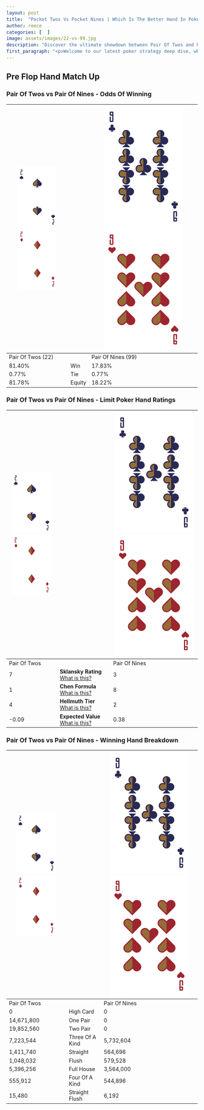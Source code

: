 ```yaml
---
layout: post
title:  "Pocket Twos Vs Pocket Nines | Which Is The Better Hand In Poker? A Complete Guide"
author: reece
categories: [  ]
image: assets/images/22-vs-99.jpg
description: "Discover the ultimate showdown between Pair Of Twos and Pair Of Nines in poker! Uncover the odds, strategies, and scenarios where one hand triumphs over the other. Get ready to up your poker game with this thrilling analysis."
first_paragraph: "<p>Welcome to our latest poker strategy deep dive, where we're pitting two distinct hands against each other in a high-stakes showdown: Pair Of Twos vs Pair Of Nines.</p><p>In the dynamic world of poker, every decision counts, and knowing which hand holds the upper hand is key to your success at the table.</p><p>In this article, we'll dissect these two hands, explore the scenarios where one dominates the other, and equip you with the knowledge to make strategic choices that can tip the odds in your favor.</p><p>Get ready to unravel the intriguing dynamics of these poker hands and elevate your game to new heights.</p>"
---
```




[comment]: # (sp0)

## Pre Flop Hand Match Up

<div class="table hand-ratings" markdown="1"> 



### Pair Of Twos vs Pair Of Nines - Odds Of Winning


    
| ![image info](assets/images/hand1/2.png) ![image info](assets/images/hand1/2o.png) |  | ![image info](assets/images/hand2/9.png) ![image info](assets/images/hand2/9o.png) |
| -------- | -------- | -------- |
| Pair Of Twos (22) |  | Pair Of Nines (99) |
| 81.40% | Win | 17.83% |
| 0.77% | Tie | 0.77% |
| 81.78% | Equity | 18.22% |




[comment]: # (sp1)



### Pair Of Twos vs Pair Of Nines - Limit Poker Hand Ratings


    
| ![image info](assets/images/hand1/2.png) ![image info](assets/images/hand1/2o.png) |  | ![image info](assets/images/hand2/9.png) ![image info](assets/images/hand2/9o.png) |
| -------- | -------- | -------- |
| Pair Of Twos |  | Pair Of Nines |
| 7 | **Sklansky Rating** [What is this?](/sklansky-rating-explained) | 3 |
| 1 | **Chen Formula** [What is this?](/chen-formula-explained) | 8 |
| 4 | **Hellmuth Tier** [What is this?](/Hellmuth-tier-explained) | 2 |
| -0.09 | **Expected Value** [What is this?](/expected-value-explained) | 0.38 |




[comment]: # (sp2)



### Pair Of Twos vs Pair Of Nines - Winning Hand Breakdown


    
| ![image info](assets/images/hand1/2.png) ![image info](assets/images/hand1/2o.png) |  | ![image info](assets/images/hand2/9.png) ![image info](assets/images/hand2/9o.png) |
| -------- | -------- | -------- |
| Pair Of Twos |  | Pair Of Nines |
| 0 | High Card | 0 |
| 14,671,800 | One Pair | 0 |
| 19,852,560 | Two Pair | 0 |
| 7,223,544 | Three Of A Kind | 5,732,604 |
| 1,411,740 | Straight | 564,696 |
| 1,048,032 | Flush | 579,528 |
| 5,396,256 | Full House | 3,564,000 |
| 555,912 | Four Of A Kind | 544,896 |
| 15,480 | Straight Flush | 6,192 |




[comment]: # (sp3)



</div>

[comment]: # (sp4)



[comment]: # (sp5)

